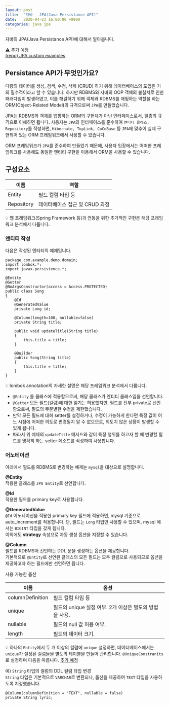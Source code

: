 ```yaml
---
layout: post
title:  "자바 - JPA(Java Persistance API)"
date:   2020-04-23 16:00:00 +0900
categories: java jpa
---
```


자바의 JPA(Java Persistance API)에 대해서 알아봅니다.

⚠️ 추가 예정  
[(repo) JPA custom examples](about:blank)

## Persistance API가 무엇인가요?
다량의 데이터를 생성, 검색, 수정, 삭제 (CRUD) 하기 위해 데이터베이스의 도입은 거의 필수적이라고 할 수 있습니다. 하지만 RDBMS와 자바의 OOP 객체의 불칠치로 인한 패러다임이 발생하였고, 이를 해결하기 위해 객체와 RDBMS를 매핑하는 역할을 하는 ORM(Object-Related Model)의 규격으로써 `JPA`를 만들었습니다.

JPA는 RDBMS와 객체를 맵핑하는 ORM의 구현체가 아닌 인터페이스로서, 일종의 규격으로 이해하면 됩니다. 사용자는 `JPA`의 인터페이스를 준수하여 `엔티티 클래스, Repository`를 작성하면, `Hibernate, TopLink, CoCoBase` 등 `JPA`에 맞추어 실제 구현되어 있는 ORM 프레임워크에서 사용할 수 있습니다.

ORM 프레임워크가 `JPA`를 준수하여 만들었기 때문에, 사용자 입장에서는 어떠한 프레임워크를 사용해도 동일한 엔티티 구현을 이용해서 ORM을 사용할 수 있습니다.


## 구성요소

|이름|역할|
|---|-----|
|Entity|필드 컬럼 타입 등
|Repository|데이터베이스 접근 및 CRUD 과정 

💡 웹 프레임워크(Spring Framework 등)과 연동을 위한 추가적인 구현은 해당 프레임워크 분석에서 다룹니다.

### 엔티티 작성

다음은 작성된 엔티티의 예제입니다.
```
package com.example.demo.domain;
import lombok.*;
import javax.persistence.*;

@Entity
@Getter
@NoArgsConstructor(access = Access.PROTECTED)
public class Song
{
    @Id
    @GeneratedValue
    private Long id;
    
    @Column(length=100, nullable=false)
    private String title;
    
    public void updateTitle(String title)
    {
        this.title = title;
    }

    @Builder
    public Song(String title)
    {
        this.title = title;
    }
}
```
💡 lombok annotation의 자세한 설명은  해당 프레임워크 분석에서 다룹니다.

- `@Entity` 를 클래스에 적용함으로써, 해당 클래스가 엔티티 클래스임을 선언합니다.
- `@Getter` 모든 필드(컬럼)에 대한 읽기는 허용했지만, 필드를 전부 private로 선언 함으로써, 필드의 무분별한 수정을 제한했습니다. 
- 만약 모든 필드에 대헤 setter를 설정하거나, 수정이 가능하게 한다면 특정 값이 어느 시점에 어떠한 의도로 변경될지 알 수 없으므로, 의도치 않은 상황이 발생할 수 있게 됩니다.
- 따라서 위 예제의 `updateTitle` 메서드와 같이 특정 행위를 하고자 할 때 변경할 필드를 명확히 하는 setter 메소드를 작성하여 사용합니다.



### 어노테이션

아래에서 필드를 RDBMS로 변경하는 예제는 `mysql`을 대상으로 설명합니다.


**@Entity**  
적용한 클래스를 `JPA Entity`로 선언합니다.

**@Id**  
적용한 필드를 primary key로 사용합니다.

**@GeneratedValue**  
`@Id` 어노테이션을 적용한 primary key 필드에 적용하면, mysql 기준으로 auto_increment를 적용합니다. 단, 필드는 `Long` 타입만 사용할 수 있으며, mysql 에서는 `BIGINT` 타입을 갖게 됩니다.   
이외에도 **strategy** 속성으로 자동 생성 옵션을 지정할 수 있습니다.

**@Column**  
필드를 RDBMS어 선언하는 DDL 문을 생성하는 옵션을 제공합니다.  
기본적으로 `@Entity`로 선언된 클래스의 모든 필드는 모두 컬럼으로 사용되므로 옵션을 제공하고자 하는 필드에만 선언하면 됩니다.  

사용 가능한 옵션

|이름|옵션|
|---|-----|
|columnDefinition|필드 컬럼 타입 등
|unique|필드의 unique 설정 여부. 2개 이상은 별도의 방법을 사용.
|nullable|필드의 null 값 허용 여부.
|length|필드의 데이터 크기.

💡 하나의 `Entity`에서 두 개 이상의 컬럼에 `unique` 설정하면, 데이터베이스에서는 `unique`가 설정된 컬럼들을 별도의 테이블을 만들어 관리합니다. `@UniqueConstranits` 로 설정하며 다음을 따릅니다. [추가 예정](about:blank)

예) `String` 타입의 컬럼의 DDL 컬럼 타입 변경  
`String` 타입은 기본적으로 `VARCHAR`로 변환되나, 옵션을 제공하여 `TEXT` 타입을 사용하도록 지정했습니다.
```
@Column(columnDefinition = "TEXT", nullable = false)
private String lyric;
```